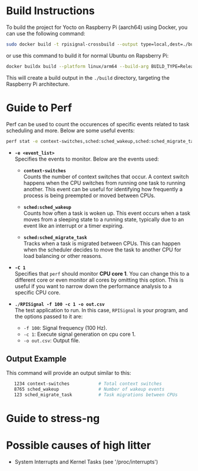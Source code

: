 # Build Instructions

To build the project for Yocto on Raspberry Pi (aarch64) using Docker, you can use the following command:

```bash
sudo docker build -t rpisignal-crossbuild --output type=local,dest=./build .
```

or use this command to build it for normal Ubuntu on Rapsberry Pi:
```bash
docker buildx build --platform linux/arm64 --build-arg BUILD_TYPE=Release --output type=local,dest=./build
```

This will create a build output in the `./build` directory, targeting the Raspberry Pi architecture.

# Guide to Perf
Perf can be used to count the occurences of specific events related to task scheduling and more. Below are some useful events:

```bash
perf stat -e context-switches,sched:sched_wakeup,sched:sched_migrate_task -C 1 ./RPISignal -f 100 -c 1 -o out.csv
```

- **`-e <event_list>`**  
  Specifies the events to monitor. Below are the events used:

  - **`context-switches`**  
    Counts the number of context switches that occur. A context switch happens when the CPU switches from running one task to running another. This event can be useful for identifying how frequently a process is being preempted or moved between CPUs.

  - **`sched:sched_wakeup`**  
    Counts how often a task is woken up. This event occurs when a task moves from a sleeping state to a running state, typically due to an event like an interrupt or a timer expiring.

  - **`sched:sched_migrate_task`**  
    Tracks when a task is migrated between CPUs. This can happen when the scheduler decides to move the task to another CPU for load balancing or other reasons.

- **`-C 1`**  
  Specifies that `perf` should monitor **CPU core 1**. You can change this to a different core or even monitor all cores by omitting this option. This is useful if you want to narrow down the performance analysis to a specific CPU core.

- **`./RPISignal -f 100 -c 1 -o out.csv`**  
  The test application to run. In this case, `RPISignal` is your program, and the options passed to it are:

  - `-f 100`: Signal frequency (100 Hz).
  - `-c 1`: Execute signal generation on cpu core 1.
  - `-o out.csv`: Output file.

## Output Example

This command will provide an output similar to this:

```bash
   1234 context-switches           # Total context switches
   8765 sched_wakeup               # Number of wakeup events
   123 sched_migrate_task          # Task migrations between CPUs
```

# Guide to stress-ng

# Possible causes of high litter
- System Interrupts and Kernel Tasks (see '/proc/interrupts')
